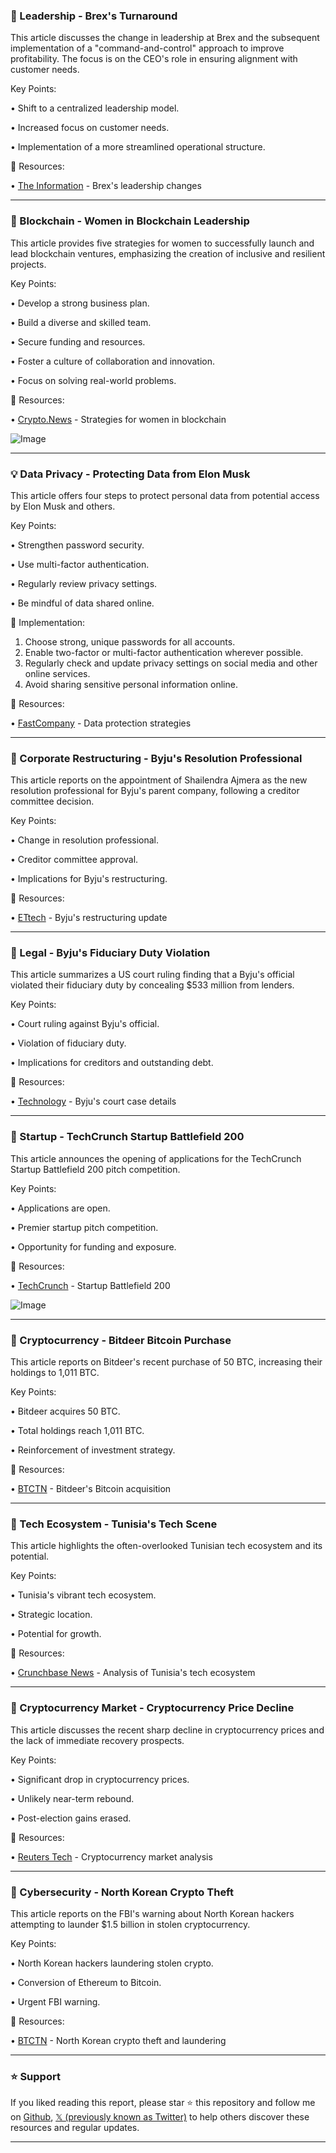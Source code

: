 ### 🤖 Leadership - Brex's Turnaround

This article discusses the change in leadership at Brex and the subsequent implementation of a "command-and-control" approach to improve profitability.  The focus is on the CEO's role in ensuring alignment with customer needs.

Key Points:

• Shift to a centralized leadership model.


• Increased focus on customer needs.


• Implementation of a more streamlined operational structure.


🔗 Resources:

• [The Information](https://x.com/theinformation/status/1895908145823732160) - Brex's leadership changes


---

### 🚀 Blockchain -  Women in Blockchain Leadership

This article provides five strategies for women to successfully launch and lead blockchain ventures, emphasizing the creation of inclusive and resilient projects.


Key Points:

• Develop a strong business plan.


• Build a diverse and skilled team.


• Secure funding and resources.


• Foster a culture of collaboration and innovation.


• Focus on solving real-world problems.

🔗 Resources:

• [Crypto.News](https://x.com/crypto_dot_news/status/1895834501239951463) -  Strategies for women in blockchain


![Image](https://pbs.twimg.com/media/Gk9bbcjW0AAhO9Q?format=jpg&name=small)


---

### 💡 Data Privacy - Protecting Data from Elon Musk

This article offers four steps to protect personal data from potential access by Elon Musk and others.


Key Points:

• Strengthen password security.


• Use multi-factor authentication.


• Regularly review privacy settings.


• Be mindful of data shared online.


🚀 Implementation:

1. Choose strong, unique passwords for all accounts.
2. Enable two-factor or multi-factor authentication wherever possible.
3. Regularly check and update privacy settings on social media and other online services.
4. Avoid sharing sensitive personal information online.


🔗 Resources:

• [FastCompany](https://t.co/TqK1dNQKXf) - Data protection strategies


---

### 🤖 Corporate Restructuring - Byju's Resolution Professional

This article reports on the appointment of Shailendra Ajmera as the new resolution professional for Byju's parent company, following a creditor committee decision.

Key Points:

• Change in resolution professional.


• Creditor committee approval.


• Implications for Byju's restructuring.


🔗 Resources:

• [ETtech](https://t.co/59Fwo5i0J3) - Byju's restructuring update


---

### 🤖 Legal - Byju's Fiduciary Duty Violation

This article summarizes a US court ruling finding that a Byju's official violated their fiduciary duty by concealing $533 million from lenders.

Key Points:

• Court ruling against Byju's official.


• Violation of fiduciary duty.


• Implications for creditors and outstanding debt.


🔗 Resources:

• [Technology](https://t.co/EQxSZeloFk) - Byju's court case details


---

### 🚀 Startup - TechCrunch Startup Battlefield 200

This article announces the opening of applications for the TechCrunch Startup Battlefield 200 pitch competition.

Key Points:

• Applications are open.


• Premier startup pitch competition.


• Opportunity for funding and exposure.


🔗 Resources:

• [TechCrunch](https://x.com/TechCrunch/status/1895525151871013082) - Startup Battlefield 200


![Image](https://pbs.twimg.com/media/Gk5CEErXoAATrAZ?format=jpg&name=small)


---

### 🤖 Cryptocurrency - Bitdeer Bitcoin Purchase

This article reports on Bitdeer's recent purchase of 50 BTC, increasing their holdings to 1,011 BTC.

Key Points:

• Bitdeer acquires 50 BTC.


• Total holdings reach 1,011 BTC.


• Reinforcement of investment strategy.


🔗 Resources:

• [BTCTN](https://x.com/BTCTN/status/1895525033881026595) - Bitdeer's Bitcoin acquisition


---

### 🤖 Tech Ecosystem - Tunisia's Tech Scene

This article highlights the often-overlooked Tunisian tech ecosystem and its potential.

Key Points:

• Tunisia's vibrant tech ecosystem.


• Strategic location.


• Potential for growth.


🔗 Resources:

• [Crunchbase News](https://t.co/W46zx0h2SK) -  Analysis of Tunisia's tech ecosystem


---

### 🤖 Cryptocurrency Market - Cryptocurrency Price Decline

This article discusses the recent sharp decline in cryptocurrency prices and the lack of immediate recovery prospects.

Key Points:

• Significant drop in cryptocurrency prices.


• Unlikely near-term rebound.


• Post-election gains erased.


🔗 Resources:

• [Reuters Tech](https://t.co/zYdZ8fRV8p) - Cryptocurrency market analysis


---

### 🤖 Cybersecurity - North Korean Crypto Theft

This article reports on the FBI's warning about North Korean hackers attempting to launder $1.5 billion in stolen cryptocurrency.

Key Points:

• North Korean hackers laundering stolen crypto.


• Conversion of Ethereum to Bitcoin.


• Urgent FBI warning.


🔗 Resources:

• [BTCTN](https://x.com/BTCTN/status/1895319906238836962) -  North Korean crypto theft and laundering


---

### ⭐️ Support

If you liked reading this report, please star ⭐️ this repository and follow me on [Github](https://github.com/Drix10), [𝕏 (previously known as Twitter)](https://x.com/DRIX_10_) to help others discover these resources and regular updates.

---